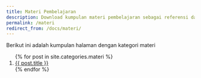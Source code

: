 ```yaml
---
title: Materi Pembelajaran
description: Download kumpulan materi pembelajaran sebagai referensi dalam pelaksanaan pembelajaran di kelas. 
permalink: /materi
redirect_from: /docs/materi/
---
```


Berikut ini adalah kumpulan halaman dengan kategori materi
<ol class="arti">{% for post in site.categories.materi %}
<li class="{% if page.title == post.title %}current{% endif %}">
<a href="{{ post.url }}">{{ post.title }}</a>
</li>
{% endfor %}
</ol>
